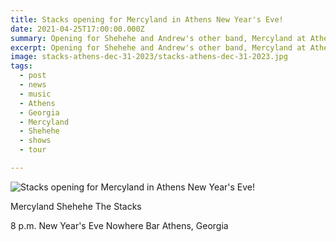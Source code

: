 ```yaml
---
title: Stacks opening for Mercyland in Athens New Year's Eve!
date: 2021-04-25T17:00:00.000Z
summary: Opening for Shehehe and Andrew's other band, Mercyland at Athens' Nowhere Bar.
excerpt: Opening for Shehehe and Andrew's other band, Mercyland at Athens' Nowhere Bar.
image: stacks-athens-dec-31-2023/stacks-athens-dec-31-2023.jpg
tags:
  - post 
  - news
  - music
  - Athens
  - Georgia
  - Mercyland
  - Shehehe
  - shows
  - tour

---
```


![Stacks opening for Mercyland in Athens New Year's Eve!](/static/images/stacks-athens-dec-31-2023/stacks-athens-dec-31-2023.jpg "Stacks opening for Mercyland in Athens New Year's Eve!")

Mercyland
Shehehe
The Stacks

8 p.m.
New Year's Eve
Nowhere Bar
Athens, Georgia